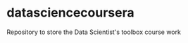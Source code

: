 datasciencecoursera
===================

Repository to store the Data Scientist's toolbox course work
